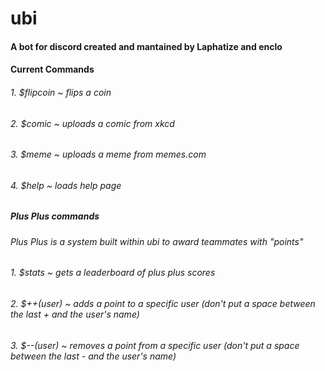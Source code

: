 # ubi

#### A bot for discord created and mantained by Laphatize and enclo

#### Current Commands

###### 1. $flipcoin ~ flips a coin
###### 2. $comic ~ uploads a comic from xkcd
###### 3. $meme ~ uploads a meme from memes.com
###### 4. $help ~ loads help page
##### Plus Plus commands
###### Plus Plus is a system built within ubi to award teammates with "points"
###### 1. $stats ~ gets a leaderboard of plus plus scores
###### 2. $++(user) ~ adds a point to a specific user (don't put a space between the last + and the user's name)
###### 3. $--(user) ~ removes a point from a specific user (don't put a space between the last - and the user's name)

